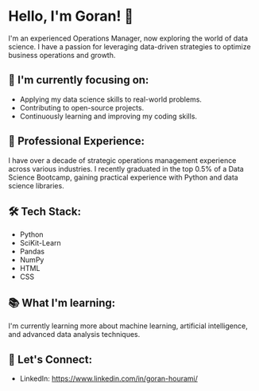 # Hello, I'm Goran! 👋

I'm an experienced Operations Manager, now exploring the world of data science. I have a passion for leveraging data-driven strategies to optimize business operations and growth.

## 🎯 I'm currently focusing on:

- Applying my data science skills to real-world problems.
- Contributing to open-source projects.
- Continuously learning and improving my coding skills.

## 💼 Professional Experience:

I have over a decade of strategic operations management experience across various industries. I recently graduated in the top 0.5% of a Data Science Bootcamp, gaining practical experience with Python and data science libraries.

## 🛠 Tech Stack:

- Python
- SciKit-Learn
- Pandas
- NumPy
- HTML
- CSS

## 📚 What I'm learning:

I'm currently learning more about machine learning, artificial intelligence, and advanced data analysis techniques.

## 💬 Let's Connect:

- LinkedIn: https://www.linkedin.com/in/goran-hourami/
